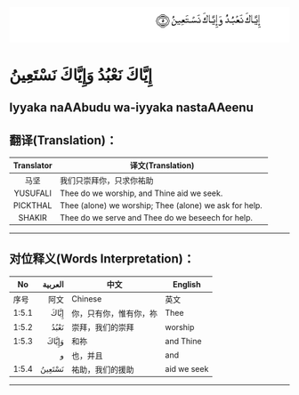 ![001:005](images/001_005.gif)

# إِيَّاكَ نَعْبُدُ وَإِيَّاكَ نَسْتَعِينُ

## Iyyaka naAAbudu wa-iyyaka nastaAAeenu

## 翻译(Translation)：

|Translator | 译文(Translation)|
|:---:|---|
|马坚  |	我们只崇拜你，只求你祐助|
|YUSUFALI  |	Thee do we worship, and Thine aid we seek. |
|PICKTHAL  |	Thee (alone) we worship; Thee (alone) we ask for help.  |
|SHAKIR  |	Thee do we serve and Thee do we beseech for help. |

---

## 对位释义(Words Interpretation)：

|No | العربية | 中文 | English|
|---|---:|---|---|
|序号|阿文|Chinese|英文|
|1:5.1 |	إِيَّاكَ |	你，只有你，惟有你，祢 |	Thee|
|1:5.2 |	نَعْبُدُ |	崇拜，我们的崇拜 |	worship|
|1:5.3 |	وَإِيَّاكَ |	和祢 |	and Thine|
| |	و |	也，并且	 |and|
|1:5.4 |	نَسْتَعِينُ |	祐助，我们的援助 |	aid we seek|

---
